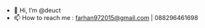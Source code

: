 - 👋 Hi, I’m @deuct
- 📫 How to reach me : farhan972015@gmail.com | 088296461698

<!---
deuct/deuct is a ✨ special ✨ repository because its `README.md` (this file) appears on your GitHub profile.
You can click the Preview link to take a look at your changes.
--->
